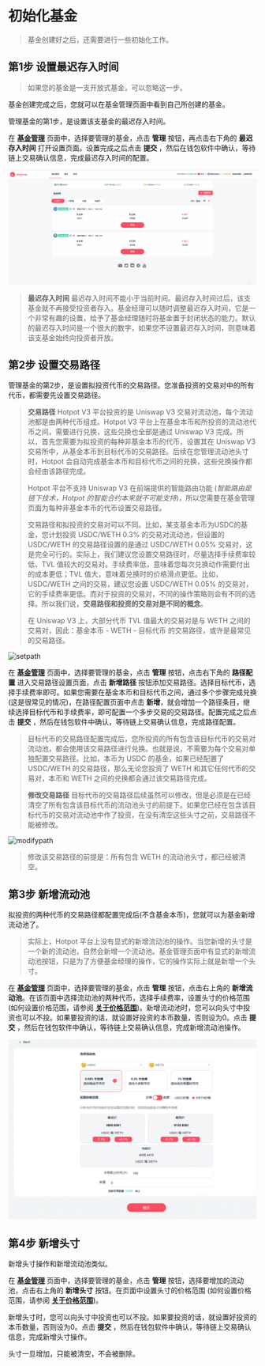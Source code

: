 # 初始化基金

> 基金创建好之后，还需要进行一些初始化工作。

## 第1步 设置最迟存入时间

> 如果您的基金是一支开放式基金，可以忽略这一步。

基金创建完成之后，您就可以在基金管理页面中看到自己所创建的基金。

管理基金的第1步，是设置该支基金的最迟存入时间。

在 [**基金管理**](https://manager.hotpot.fund) 页面中，选择要管理的基金，点击 **管理** 按钮，再点击右下角的 **最迟存入时间** 打开设置页面。设置完成之后点击 **提交** ，然后在钱包软件中确认，等待链上交易确认信息，完成最迟存入时间的配置。

![deadline](../../assets/imgs/deadline.gif)

> **最迟存入时间** 最迟存入时间不能小于当前时间。最迟存入时间过后，该支基金就不再接受投资者存入。基金经理可以随时调整最迟存入时间，它是一个非常有趣的设置，给予了基金经理随时将基金置于封闭状态的能力。默认的最迟存入时间是一个很大的数字，如果您不设置最迟存入时间，则意味着该支基金始终向投资者开放。

## 第2步 设置交易路径


管理基金的第2步，是设置拟投资代币的交易路径。您准备投资的交易对中的所有代币，都需要先设置交易路径。

> **交易路径** Hotpot V3 平台投资的是 Uniswap V3 交易对流动池，每个流动池都是由两种代币组成。Hotpot V3 平台上在基金本币和所投资的流动池代币之间，需要进行兑换，这些兑换也全部是通过 Uniswap V3 完成。所以，首先您需要为拟投资的每种非基金本币的代币，设置其在 Uniswap V3 交易所中，从基金本币到目标代币的交易路径。后续在您管理流动池头寸时，Hotpot 会自动完成基金本币和目标代币之间的兑换，这些兑换操作都会经由该路径完成。
>
> Hotpot 平台不支持 Uniswap V3 在前端提供的智能路由功能 (*智能路由是链下技术，Hotpot 的智能合约本来就不可能支持*)，所以您需要在基金管理页面为每种非基金本币的代币设置交易路径。
>
> 交易路径和拟投资的交易对可以不同。比如，某支基金本币为USDC的基金，您计划投资 USDC/WETH 0.3% 的交易对流动池，但设置的 USDC/WETH 的交易路径设置的是通过 USDC/WETH 0.05% 交易对，这是完全可行的。实际上，我们建议您设置交易路径时，尽量选择手续费率较低、TVL 值较大的交易对。手续费率低，意味着您每次兑换动作需要付出的成本更低；TVL 值大，意味着兑换时的价格滑点更低。比如，USDC/WETH 之间的交易，建议您设置 USDC/WETH 0.05% 的交易对，它的手续费率更低。而对于投资的交易对，不同的操作策略则会有不同的选择。所以我们说，**交易路径和投资的交易对是不同的概念**。
>
> 在 Uniswap V3 上，大部分代币 TVL 值最大的交易对是与 WETH 之间的交易对，因此：基金本币 - WETH - 目标代币 的交易路径，或许是最常见的交易路径。

![setpath](../../assets/imgs/setpath.gif)

在 [**基金管理**](https://manager.hotpot.fund) 页面中，选择要管理的基金，点击 **管理** 按钮，点击右下角的 **路径配置** 进入交易路径设置页面，点击 **新增路径** 按钮添加交易路径。选择目标代币，选择手续费率即可。如果您需要在基金本币和目标代币之间，通过多个步骤完成兑换 (这是很常见的情况)，在路径配置页面中点击 **新增**，就会增加一个路径条目，继续选择目标代币和手续费率，即可配置一个多步交易的交易路径。配置完成之后点击 **提交** ，然后在钱包软件中确认，等待链上交易确认信息，完成路径配置。

> 目标代币的交易路径配置完成后，您所投资的所有包含该目标代币的交易对流动池，都会使用该交易路径进行兑换。也就是说，不需要为每个交易对单独配置交易路径。比如，本币为 USDC 的基金，如果已经配置了 USDC/WETH 的交易路径，那么无论您投资了 WETH 和其它任何代币的交易对，本币和 WETH 之间的兑换都会通过该交易路径完成。
>
> **修改交易路径** 目标代币的交易路径后续虽然可以修改，但是必须是在已经清空了所有包含该目标代币的流动池头寸的前提下。如果您已经在包含该目标代币的交易对流动池中作了投资，在没有清空这些头寸之前，交易路径不能被修改。 

![modifypath](../../assets/imgs/modifypath.gif)

> 修改该交易路径的前提是：所有包含 WETH 的流动池头寸，都已经被清空。

## 第3步 新增流动池

拟投资的两种代币的交易路径都配置完成后(不含基金本币)，您就可以为基金新增流动池了。

> 实际上，Hotpot 平台上没有显式的新增流动池的操作。当您新增的头寸是一个新的流动池，自然会新增一个流动池。基金管理页面中有显式的新增流动池按钮，只是为了方便基金经理的操作，它的操作实际上就是新增一个头寸。

在 [**基金管理**](https://manager.hotpot.fund) 页面中，选择要管理的基金，点击 **管理** 按钮，点击右上角的 **新增流动池**。在该页面中选择流动池的两种代币，选择手续费率，设置头寸的价格范围 (如何设置价格范围，请参阅 [**关于价格范围**](./11-附录2：关于价格范围.md))。新增流动池时，您可以向头寸中投资也可以不投。如果要投资的话，就设置好投资的本币数量，否则设为0。点击 **提交** ，然后在钱包软件中确认，等待链上交易确认信息，完成新增流动池操作。

![modifypath](../../assets/imgs/newpool.gif)

## 第4步 新增头寸

新增头寸操作和新增流动池类似。

在 [**基金管理**](https://manager.hotpot.fund) 页面中，选择要管理的基金，点击 **管理** 按钮，选择要增加的流动池，点击右上角的 **新增头寸** 按钮。在页面中设置头寸的价格范围 (如何设置价格范围，请参阅 [**关于价格范围**](./11-附录2：关于价格范围.md))。

新增头寸时，您可以向头寸中投资也可以不投。如果要投资的话，就设置好投资的本币数量，否则设为0。点击 **提交** ，然后在钱包软件中确认，等待链上交易确认信息，完成新增头寸操作。

头寸一旦增加，只能被清空，不会被删除。
